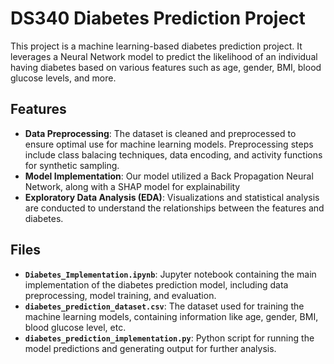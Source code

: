 # DS340 Diabetes Prediction Project

This project is a machine learning-based diabetes prediction project. It leverages a Neural Network model to predict the likelihood of an individual having diabetes based on various features such as age, gender, BMI, blood glucose levels, and more.

## Features

- **Data Preprocessing**: The dataset is cleaned and preprocessed to ensure optimal use for machine learning models. Preprocessing steps include class balacing techniques, data encoding, and activity functions for synthetic sampling.
- **Model Implementation**: Our model utilized a Back Propagation Neural Network, along with a SHAP model for explainability
- **Exploratory Data Analysis (EDA)**: Visualizations and statistical analysis are conducted to understand the relationships between the features and diabetes.

## Files

- **`Diabetes_Implementation.ipynb`**: Jupyter notebook containing the main implementation of the diabetes prediction model, including data preprocessing, model training, and evaluation.
- **`diabetes_prediction_dataset.csv`**: The dataset used for training the machine learning models, containing information like age, gender, BMI, blood glucose level, etc.
- **`diabetes_prediction_implementation.py`**: Python script for running the model predictions and generating output for further analysis.

